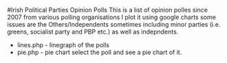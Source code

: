 #Irish Political Parties Opinion Polls
This is a list of opinion polles since 2007 from various polling organisations
I plot it using google charts
some issues are the Others/Independents sometimes including minor parties (i.e. greens, socialist party and PBP etc.) as well as indepndents.

- lines.php - linegraph of the polls
- pie.php - pie chart select the poll and see a pie chart of it.
